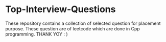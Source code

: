 # Top-Interview-Questions
These repository contains a collection of selected question for placement purpose. These question are of leetcode which are done in Cpp programming.
THANK YOY : )
